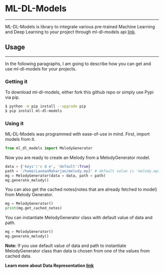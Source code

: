# ML-DL-Models
---
ML-DL-Models is library to integrate various pre-trained Machine Learning and Deep Learning to your project through ml-dl-models api [link](https://ml-dl-models.herokuapp.com/).


## Usage
---
In the following paragraphs, I am going to describe how you can get and use ml-dl-models for your projects.


### Getting it
To download ml-dl-models, either fork this github repo or simply use Pypi via pip.

```sh
$ python -m pip install --upgrade pip
$ pip install ml-dl-models
```

### Using it
ML-DL-Models was programmed with ease-of-use in mind. First, import models from it.

```python
from ml_dl_models import MelodyGenerator
```

Now you are ready to create an Melody from a MelodyGenerator model.

```python
data = {'keys':'c d e', 'default':True}
path = '/home/LaxmanMaharjan/melody.mp3' # default value is 'melody.mp3' in same directory.
mg = MelodyGenerator(data = data, path = path)
mg.generate_melody()
```
You can also get the cached notes(notes that are already fetched to model) from Melody Generator.

```python
mg = MelodyGenerator()
print(mg.get_cached_notes)
```
You can instantiate MelodyGenerator class with default value of data and path.
```python
mg = MelodyGenerator()
mg.generate_melody()
```
__Note:__
If you use default value of data and path to instantiate MelodyGenerator class than data is chosen from one of the values from cached data.

__Learn more about Data Representation [link](https://ml-dl-models.herokuapp.com/documentation)__
